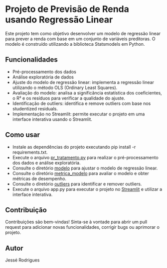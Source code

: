 # Projeto de Previsão de Renda usando Regressão Linear

Este projeto tem como objetivo desenvolver um modelo de regressão linear para prever a renda com base em um conjunto de variáveis preditoras. O modelo é construído utilizando a biblioteca Statsmodels em Python.

## Funcionalidades
* Pré-processamento dos dados
* Análise exploratória de dados
* Ajuste do modelo de regressão linear: implementa a regressão linear utilizando o método OLS (Ordinary Least Squares).
* Avaliação do modelo: analisa a significância estatística dos coeficientes, o R² e os resíduos para verificar a qualidade do ajuste.
* Identificação de outliers: identifica e remove outliers com base nos studentized residuals.
* Implementação no Streamlit: permite executar o projeto em uma interface interativa usando o Streamlit.

## Como usar
* Instale as dependências do projeto executando pip install -r requirements.txt.
* Execute o arquivo [pr_tratamento.py](./pr_tratamento_dados.ipynb) para realizar o pré-processamento dos dados e análise exploratória.
* Consulte o diretório [modelo](./funcoes/modelo) para ajustar o modelo de regressão linear.
* Consulte o diretório [metrica_modelo](./funcoes/metrica_modelo/) para avaliar o modelo e obter métricas de desempenho.
* Consulte o diretório [outliers](./funcoes/outliers/) para identificar e remover outliers.
* Execute o arquivo app.py para executar o projeto no [Streamlit](./streamlit_env/) e utilizar a interface interativa.

## Contribuição

Contribuições são bem-vindas! Sinta-se à vontade para abrir um pull request para adicionar novas funcionalidades, corrigir bugs ou aprimorar o projeto.

## Autor
Jessé Rodrigues
